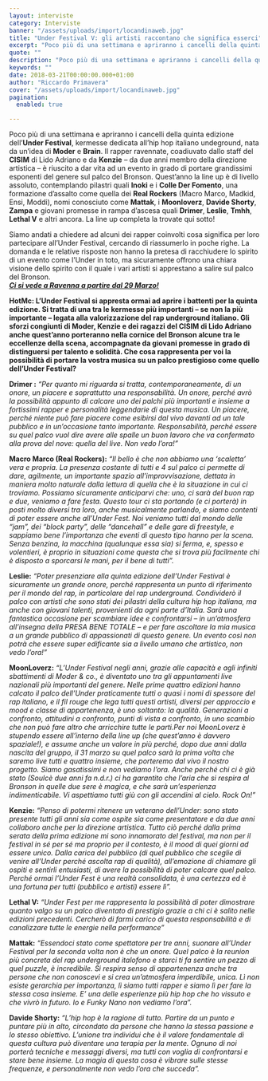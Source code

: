 ```yaml
---
layout: interviste
category: Interviste
banner: "/assets/uploads/import/locandinaweb.jpg"
title: "Under Festival V: gli artisti raccontano che significa esserci"
excerpt: "Poco più di una settimana e apriranno i cancelli della quinta edizione dell’Under Festival, kermesse dedicata all’hip hop italiano undeground, nata da un’idea di Moder e Brain. Il rapper ravennate, coadiuvato dallo staff del CISIM di Lido Adriano e da Kenzie – da due anni membro della direzione artistica – è riuscito a dar vita…"
quote: ""
description: "Poco più di una settimana e apriranno i cancelli della quinta edizione dell’Under Festival, kermesse dedicata all’hip hop italiano undeground, nata da un’idea di Moder e Brain. Il rapper ravennate, coadiuvato dallo staff del CISIM di Lido Adriano e da Kenzie – da due anni membro della direzione artistica – è riuscito a dar vita…"
keywords: ""
date: 2018-03-21T00:00:00.000+01:00
author: "Riccardo Primavera"
cover: "/assets/uploads/import/locandinaweb.jpg"
pagination:
  enabled: true

---
```


Poco più di una settimana e apriranno i cancelli della quinta edizione dell’**Under Festival**, kermesse dedicata all’hip hop italiano undeground, nata da un’idea di **Moder** e **Brain**. Il rapper ravennate, coadiuvato dallo staff del **CISIM** di Lido Adriano e da **Kenzie** – da due anni membro della direzione artistica – è riuscito a dar vita ad un evento in grado di portare grandissimi esponenti del genere sul palco del Bronson. Quest’anno la line up è di livello assoluto, contemplando pilastri quali **Inoki** e i **Colle Der Fomento**, una formazione d’assalto come quella dei **Real Rockers** (Macro Marco, Madkid, Ensi, Moddi), nomi conosciuto come **Mattak**, i **Moonloverz**, **Davide Shorty**, **Zampa** e giovani promesse in rampa d’ascesa quali **Drimer**, **Leslie**, **Tmhh**, **Lethal V** e altri ancora. La line up completa la trovate qui sotto!  
  
Siamo andati a chiedere ad alcuni dei rapper coinvolti cosa significa per loro partecipare all’Under Festival, cercando di riassumerlo in poche righe. La domanda e le relative risposte non hanno la pretesa di racchiudere lo spirito di un evento come l’Under in toto, ma sicuramente offrono una chiara visione dello spirito con il quale i vari artisti si apprestano a salire sul palco del Bronson.  
_**[Ci si vede a Ravenna a partire dal 29 Marzo!](https://www.facebook.com/events/143982383074485/)**_

**HotMc: L’Under Festival si appresta ormai ad aprire i battenti per la quinta edizione. Si tratta di una tra le kermesse più importanti – se non la più importante – legata alla valorizzazione del rap underground italiano. Gli sforzi congiunti di Moder, Kenzie e dei ragazzi del CISIM di Lido Adriano anche quest’anno porteranno nella cornice del Bronson alcune tra le eccellenze della scena, accompagnate da giovani promesse in grado di distinguersi per talento e solidità. Che cosa rappresenta per voi la possibilità di portare la vostra musica su un palco prestigioso come quello dell’Under Festival?**

**Drimer :** _“Per quanto mi riguarda si tratta, contemporaneamente, di un onore, un piacere e soprattutto una responsabilità. Un onore, perché avrò la possibilità appunto di calcare uno dei palchi più importanti e insieme a fortissimi rapper e personalità leggendarie di questa musica. Un piacere, perché niente può fare piacere come esibirsi dal vivo davanti ad un tale pubblico e in un’occasione tanto importante. Responsabilità, perché essere su quel palco vuol dire avere alle spalle un buon lavoro che va confermato alla prova del nove: quella del live. Non vedo l’ora!”_

**Macro Marco (Real Rockers):** _“Il bello è che non abbiamo una ‘scaletta’ vera e propria. La presenza costante di tutti e 4 sul palco ci permette di dare, agilmente, un importante spazio all’improvvisazione, dettata in maniera molto naturale dalla lettura di quella che è la situazione in cui ci troviamo. Possiamo sicuramente anticiparvi che: uno, ci sarà del buon rap e due, veniamo a fare festa. Questo tour ci sta portando (e ci porterà) in posti molto diversi tra loro, anche musicalmente parlando, e siamo contenti di poter essere anche all’Under Fest. Noi veniamo tutti dal mondo delle “jam”, dei “block party”, delle “dancehall” e delle gare di freestyle, e sappiamo bene l’importanza che eventi di questo tipo hanno per la scena. Senza benzina, la macchina (qualunque essa sia) si ferma, e, spesso e volentieri, è proprio in situazioni come questa che si trova più facilmente chi è disposto a sporcarsi le mani, per il bene di tutti”._

**Leslie:** _“Poter presenziare alla quinta edizione dell’Under Festival è sicuramente un grande onore, perché rappresenta un punto di riferimento per il mondo del rap, in particolare del rap underground. Condividerò il palco con artisti che sono stati dei pilastri della cultura hip hop italiana, ma anche con giovani talenti, provenienti da ogni parte d’Italia. Sarà una fantastica occasione per scambiare idee e confrontarsi – in un’atmosfera all’insegna della PRESA BENE TOTALE – e per fare ascoltare la mia musica a un grande pubblico di appassionati di questo genere. Un evento così non potrà che essere super edificante sia a livello umano che artistico, non vedo l’ora!”_

**MoonLoverz:** _“L’Under Festival negli anni, grazie alle capacità e agli infiniti sbattimenti di Moder & co., è diventato uno tra gli appuntamenti live nazionali più importanti del genere. Nelle prime quattro edizioni hanno calcato il palco dell’Under praticamente tutti o quasi i nomi di spessore del rap italiano, e il fil rouge che lega tutti questi artisti, diversi per approccio e mood e classe di appartenenza, è uno soltanto: la qualità. Generazioni a confronto, attitudini a confronto, punti di vista a confronto, in uno scambio che non può fare altro che arricchire tutte le parti.Per noi MoonLoverz è stupendo essere all’interno della line up (che quest’anno è davvero spaziale!), e assume anche un valore in più perché, dopo due anni dalla nascita del gruppo, il 31 marzo su quel palco sarà la prima volta che saremo live tutti e quattro insieme, che porteremo dal vivo il nostro progetto. Siamo gasatissimi e non vediamo l’ora. Anche perché chi ci è già stato (Soulcè due anni fa n.d.r.) ci ha garantito che l’aria che si respira al Bronson in quelle due sere è magica, e che sarà un’esperienza indimenticabile. Vi aspettiamo tutti giù con gli accendini al cielo. Rock On!”_

**Kenzie:** _“Penso di potermi ritenere un veterano dell’Under: sono stato presente tutti gli anni sia come ospite sia come presentatore e da due anni collaboro anche per la direzione artistica. Tutto ciò perché dalla prima serata della prima edizione mi sono innamorato del festival, ma non per il festival in sé per sé ma proprio per il contesto, è il mood di quei giorni ad essere unico. Dalla carica del pubblico (di quel pubblico che sceglie di venire all’Under perché ascolta rap di qualità), all’emozione di chiamare gli ospiti e sentirli entusiasti, di avere la possibilità di poter calcare quel palco. Perché ormai l’Under Fest è una realtà consolidata, è una certezza ed è una fortuna per tutti (pubblico e artisti) essere lì”._

**Lethal V:** _“Under Fest per me rappresenta la possibilità di poter dimostrare quanto valgo su un palco diventato di prestigio grazie a chi ci è salito nelle edizioni precedenti. Cercherò di farmi carico di questa responsabilità e di canalizzare tutte le energie nella performance”_

**Mattak:** _“Essendoci stato come spettatore per tre anni, suonare all’Under Festival per la seconda volta non è che un onore. Quel palco è la reunion più concreta del rap underground italofono e starci ti fa sentire un pezzo di quel puzzle, è incredibile. Si respira senso di appartenenza anche tra persone che non conoscevi e si crea un’atmosfera imperdibile, unica. Lì non esiste gerarchia per importanza, lì siamo tutti rapper e siamo lì per fare la stessa cosa insieme. E’ una delle esperienze più hip hop che ho vissuto e che vivrò in futuro. Io e Funky Nano non vediamo l’ora”._

**Davide Shorty:** _“L’hip hop è la ragione di tutto. Partire da un punto e puntare più in alto, circondato da persone che hanno la stessa passione e lo stesso obiettivo. L’unione tra individui che è il valore fondamentale di questa cultura può diventare una terapia per la mente. Ognuno di noi porterà tecniche e messaggi diversi, ma tutti con voglia di confrontarsi e stare bene insieme. La magia di questa cosa è vibrare sulle stesse frequenze, e personalmente non vedo l’ora che succeda”._